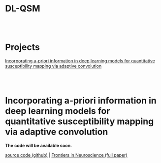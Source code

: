<!-- Hier Titel des Repositories eintragen -->
# DL-QSM
<!-- Hier allgemeine Informationen über das Repo eingeben, zum Beispiel Autor, ... -->

<br/><br/> <!-- Am Ende des Abschnittes werden zwei leere Zeilen eingefügt um etwas Abstand zwischen den Unterpunkten zu generieren -->


# Projects
[Incorporating a-priori information in deep learning models for quantitative susceptibility mapping via adaptive convolution](#incorporating-a-priori-information-in-deep-learning-models-for-quantitative-susceptibility-mapping-via-adaptive-convolution)

<br/><br/> <!-- Am Ende des Abschnittes werden zwei leere Zeilen eingefügt um etwas Abstand zwischen den Unterpunkten zu generieren -->


# Incorporating a-priori information in deep learning models for quantitative susceptibility mapping via adaptive convolution

**The code will be available soon.**

<!-- Hier eine kurze Information darüber was in diesem Projekt passiert. -->

[source code (github)](AdaptiveConvolutionQSM/) | [Frontiers in Neuroscience (full paper)](https://doi.org/10.3389/fnins.2024.1366165)

<br/>

<!-- Hier cooles Bild einfügen -->
<!-- ![Beschreibendes Bild deiner Arbeit](Link zu dem Bild) -->

<br/><br/> <!-- Am Ende des Abschnittes werden zwei leere Zeilen eingefügt um etwas Abstand zwischen den Unterpunkten zu generieren -->
